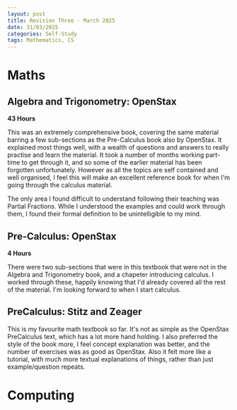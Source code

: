 ```yaml
---
layout: post
title: Revision Three - March 2025
date: 31/03/2025
categories: Self-Study
tags: Mathematics, CS
---
```

# Maths

## Algebra and Trigonometry: OpenStax
**43 Hours**

This was an extremely comprehensive book, covering the same material barring a few sub-sections as the Pre-Calculus book also by OpenStax. It explained most things well, with a wealth of questions and answers to really practise and learn the material. It took a number of months working part-time to get through it, and so some of the earlier material has been forgotten unfortunately. However as all the topics are self contained and well organised, I feel this will make an excellent reference book for when I'm going through the calculus material.

The only area I found difficult to understand following their teaching was Partial Fractions. While I understood the examples and could work through them, I found their formal definition to be unintelligible to my mind.

## Pre-Calculus: OpenStax
**4 Hours**

There were two sub-sections that were in this textbook that were not in the Algebra and Trigonometry book, and a chapeter introducing calculus. I worked through these, happily knowing that I'd already covered all the rest of the material. I'm looking forward to when I start calculus.

## PreCalculus: Stitz and Zeager

This is my favourite math textbook so far. It's not as simple as the OpenStax PreCalculus text, which has a lot more hand holding. I also preferred the style of the book more, I feel concept explanation was better, and the number of exercises was as good as OpenStax. Also it felt more like a tutorial, with much more textual explanations of things, rather than just example/question repeats.


# Computing
